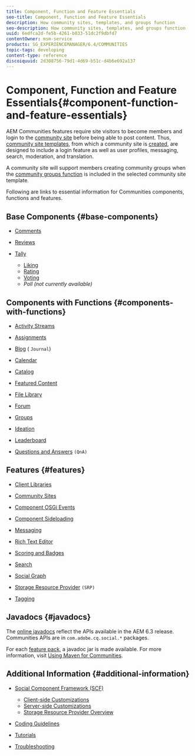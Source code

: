```yaml
---
title: Component, Function and Feature Essentials
seo-title: Component, Function and Feature Essentials
description: How community sites, templates, and groups function
seo-description: How community sites, templates, and groups function
uuid: 6edfca2d-fe5b-4261-b033-51dc2f9dbfd7
contentOwner: msm-service
products: SG_EXPERIENCEMANAGER/6.4/COMMUNITIES
topic-tags: developing
content-type: reference
discoiquuid: 2d308756-79d1-4d69-b51c-d4b6e692a137
---
```


# Component, Function and Feature Essentials{#component-function-and-feature-essentials}

AEM Communities features require site visitors to become members and login to the [community site](/help/communities/using/overview.md#communitiessites) before being able to post content. Thus, [community site templates](/help/communities/using/sites.md), from which a community site is [created](/help/communities/using/sites-console.md), are designed to include a login feature as well as user profiles, messaging, search, moderation, and translation.

A community site will support members creating community groups when the [community groups function](/help/communities/using/functions.md#groups-function) is included in the selected community site template.

Following are links to essential information for Communities components, functions and features.

## Base Components {#base-components}

* [Comments](/help/communities/using/essentials-comments.md)
* [Reviews](/help/communities/using/reviews-basics.md)
* [Tally](/help/communities/using/tally.md)

    * [Liking](/help/communities/using/essentials-liking.md)
    * [Rating](/help/communities/using/rating-basics.md)
    * [Voting](/help/communities/using/essentials-voting.md)
    * *Poll (not currently available)*

## Components with Functions {#components-with-functions}

* [Activity Streams](/help/communities/using/essentials-activities.md)
* [Assignments](/help/communities/using/essentials-assignments.md)
* [Blog](/help/communities/using/blog-developer-basics.md) ( `Journal`)

* [Calendar](/help/communities/using/calendar-basics-for-developers.md)
* [Catalog](/help/communities/using/catalog-developer-essentials.md)
* [Featured Content](/help/communities/using/essentials-featured.md)
* [File Library](/help/communities/using/essentials-file-library.md)
* [Forum](/help/communities/using/essentials-forum.md)
* [Groups](/help/communities/using/essentials-groups.md)
* [Ideation](/help/communities/using/ideation.md)
* [Leaderboard](/help/communities/using/leaderboard.md)
* [Questions and Answers](/help/communities/using/qna-essentials.md) `(QnA)`

## Features {#features}

* [Client Libraries](/help/communities/using/clientlibs.md)
* [Community Sites](/help/communities/using/sites-for-developers.md)
* [Component OSGi Events](/help/communities/using/events.md)
* [Component Sideloading](/help/communities/using/sideloading.md)
* [Messaging](/help/communities/using/essentials-messaging.md)
* [Rich Text Editor](/help/communities/using/rte.md)
* [Scoring and Badges](/help/communities/using/configure-scoring.md)
* [Search](/help/communities/using/search-implementation.md)
* [Social Graph](/help/communities/using/essentials-socialgraph.md)
* [Storage Resource Provider](/help/communities/using/srp-and-ugc.md) `(SRP)`

* [Tagging](/help/communities/using/tag.md)

## Javadocs {#javadocs}

The [online javadocs](/help/sites/developing/using/reference-materials.md) reflect the APIs available in the AEM 6.3 release.  
Communities APIs are in `com.adobe.cq.social.*` packages.

For each [feature pack](/help/communities/using/deploy-communities.md#latestfeaturepack), a javadoc jar is made available. For more information, visit [Using Maven for Communities](/help/communities/using/maven.md#javadocs).

## Additional Information {#additional-information}

* [Social Component Framework (SCF)](/help/communities/using/scf.md)

    * [Client-side Customizations](/help/communities/using/client-customize.md)
    * [Server-side Customizations](/help/communities/using/server-customize.md)
    * [Storage Resource Provider Overview](/help/communities/using/srp.md)

* [Coding Guidelines](/help/communities/using/code-guide.md)
* [Tutorials](/help/communities/using/tutorials.md)
* [Troubleshooting](/help/communities/using/troubleshooting.md)

